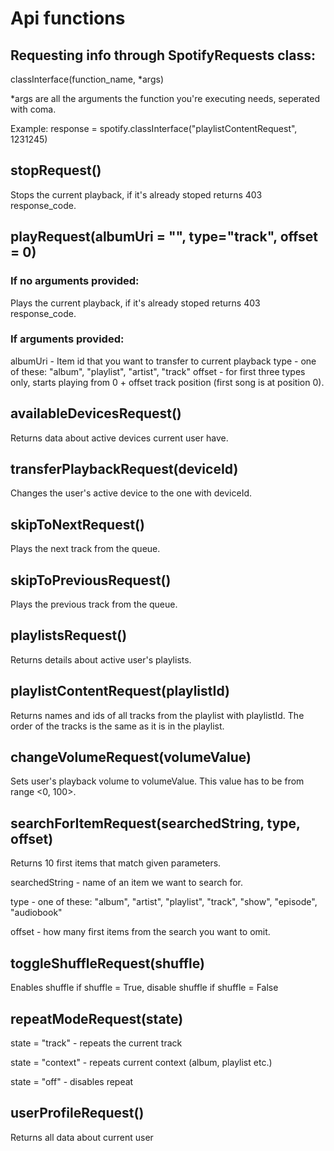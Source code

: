 # Api functions

## Requesting info through SpotifyRequests class:
classInterface(function_name, *args)

*args are all the arguments the function you're executing needs, seperated with coma.

Example: response = spotify.classInterface("playlistContentRequest", 1231245)

## stopRequest()

Stops the current playback, if it's already stoped returns 403 response_code.

## playRequest(albumUri = "", type="track", offset = 0)
### If no arguments provided:
Plays the current playback, if it's already stoped returns 403 response_code.
### If arguments provided:
albumUri - Item id that you want to transfer to current playback
type - one of these: "album", "playlist", "artist", "track"
offset - for first three types only, starts playing from 0 + offset track position (first song is at position 0).

## availableDevicesRequest()

Returns data about active devices current user have.

## transferPlaybackRequest(deviceId)

Changes the user's active device to the one with deviceId.

## skipToNextRequest()

Plays the next track from the queue.

## skipToPreviousRequest()

Plays the previous track from the queue.

## playlistsRequest()

Returns details about active user's playlists.

## playlistContentRequest(playlistId)

Returns names and ids of all tracks from the playlist with playlistId. The order of the tracks is the same as it is in the playlist.

## changeVolumeRequest(volumeValue)

Sets user's playback volume to volumeValue. This value has to be from range <0, 100>.

## searchForItemRequest(searchedString, type, offset)

Returns 10 first items that match given parameters.

searchedString - name of an item we want to search for.

type - one of these: "album", "artist", "playlist", "track", "show", "episode", "audiobook"

offset - how many first items from the search you want to omit.

## toggleShuffleRequest(shuffle)

Enables shuffle if shuffle = True, disable shuffle if shuffle = False

## repeatModeRequest(state)

state = "track" - repeats the current track

state = "context" - repeats current context (album, playlist etc.)

state = "off" - disables repeat

## userProfileRequest()

Returns all data about current user



